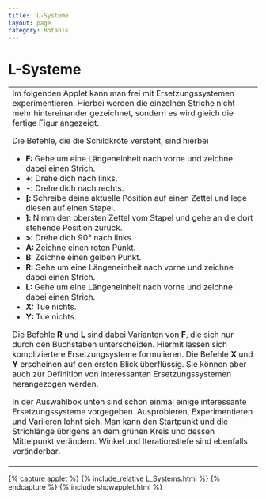 ```yaml
---
title:  L-Systeme 
layout: page
category: Botanik
---
```

<div class="content"><h1><a name="L_45Systeme"></a>  L-Systeme </h1>
 <script language="JavaScript" type="text/javascript">
		function doScript(c)
		{
			document.Cindy.doCindyScript(c);
		}
	</script>
<p></p>
<table><tr><td width="800">
Im folgenden Applet kann man frei mit Ersetzungssystemen experimentieren.
Hierbei werden die einzelnen Striche nicht mehr hintereinander gezeichnet, sondern
es wird gleich die fertige Figur angezeigt.
<p></p>
Die Befehle, die die Schildkröte versteht, sind hierbei
<p></p> <ul>
<li> <strong>F:</strong> Gehe um eine Längeneinheit nach vorne und zeichne dabei einen Strich.
</li> <li> <strong>+:</strong> Drehe dich nach links.
</li> <li> <strong>-:</strong> Drehe dich nach rechts.
</li> <li> <strong>[:</strong> Schreibe deine aktuelle Position auf einen Zettel und lege diesen auf einen Stapel.
</li> <li> <strong>]:</strong> Nimm den obersten Zettel vom Stapel und gehe an die dort stehende Position zurück.
</li> <li> <strong>&gt;:</strong> Drehe dich 90° nach links.
</li> <li> <strong>A:</strong> Zeichne einen roten Punkt.
</li> <li> <strong>B:</strong> Zeichne einen gelben Punkt.
</li> <li> <strong>R:</strong> Gehe um eine Längeneinheit nach vorne und zeichne dabei einen Strich.
</li> <li> <strong>L:</strong> Gehe um eine Längeneinheit nach vorne und zeichne dabei einen Strich.
</li> <li> <strong>X:</strong> Tue nichts.
</li> <li> <strong>Y:</strong> Tue nichts.
</li></ul> 
<p></p>
Die Befehle <strong>R</strong> und <strong>L</strong> sind dabei Varianten von <strong>F</strong>, die sich nur durch den Buchstaben unterscheiden.
Hiermit lassen sich kompliziertere Ersetzungsysteme formulieren.
Die Befehle <strong>X</strong> und <strong>Y</strong>  erscheinen auf den ersten Blick überflüssig. Sie können aber auch zur Definition 
von interessanten Ersetzungssystemen herangezogen werden.
<p></p>
In  der Auswahlbox unten sind schon einmal einige interessante Ersetzungssysteme vorgegeben.
Ausprobieren, Experimentieren und Variieren lohnt sich. Man kann den Startpunkt und die Strichlänge
übrigens an dem grünen Kreis und dessen Mittelpunkt verändern.
Winkel und Iterationstiefe sind ebenfalls veränderbar.
<p></p>
</td></tr></table>
<p></p>
{% capture applet %} {% include_relative L_Systems.html %} {% endcapture %}
{% include showapplet.html %}
  